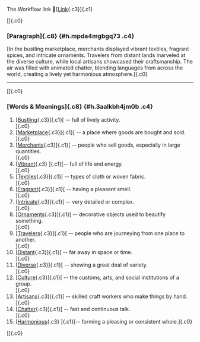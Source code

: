 The Workflow link
👏[[Link](https://www.google.com/url?q=http://www.google.com&sa=D&source=editors&ust=1760431161403153&usg=AOvVaw1-yoseXaBjBn0JMc49LPsZ){.c3}]{.c1}

[]{.c0}

### [Paragraph]{.c8} {#h.mpda4mgbgq73 .c4}

[In the bustling marketplace, merchants displayed vibrant textiles,
fragrant spices, and intricate ornaments. Travelers from distant lands
marveled at the diverse culture, while local artisans showcased their
craftsmanship. The air was filled with animated chatter, blending
languages from across the world, creating a lively yet harmonious
atmosphere.]{.c0}

------------------------------------------------------------------------

[]{.c0}

### [Words & Meanings]{.c8} {#h.3aalkbh4jm0b .c4}

1.  [[Bustling](https://www.google.com/url?q=http://www.google.com&sa=D&source=editors&ust=1760431161404547&usg=AOvVaw1dP81yDhCBqii-whBEHv6G){.c3}]{.c1}[ --
    full of lively activity.\
    ]{.c0}
2.  [[Marketplace](https://www.google.com/url?q=http://www.google.com&sa=D&source=editors&ust=1760431161404811&usg=AOvVaw2BjXFYBg0hkIQM9WAmo43q){.c3}]{.c1}[ --
    a place where goods are bought and sold.\
    ]{.c0}
3.  [[Merchants](https://www.google.com/url?q=http://www.google.com&sa=D&source=editors&ust=1760431161405065&usg=AOvVaw0mpZ5xXydEzmm_mlininjF){.c3}]{.c1}[ --
    people who sell goods, especially in large quantities.\
    ]{.c0}
4.  [[Vibrant](https://www.google.com/url?q=http://www.google.com&sa=D&source=editors&ust=1760431161405334&usg=AOvVaw1vVJGVWf4XEQYVf6e48YeY){.c3}
    ]{.c1}[-- full of life and energy.\
    ]{.c0}
5.  [[Textiles](https://www.google.com/url?q=http://www.google.com&sa=D&source=editors&ust=1760431161405532&usg=AOvVaw2T7K2UczMSWlewGEaGhJjO){.c3}]{.c1}[ --
    types of cloth or woven fabric.\
    ]{.c0}
6.  [[Fragrant](https://www.google.com/url?q=http://www.google.com&sa=D&source=editors&ust=1760431161405769&usg=AOvVaw0xZLWuuQZkM6pATInu6iGG){.c3}]{.c1}[ --
    having a pleasant smell.\
    ]{.c0}
7.  [[Intricate](https://www.google.com/url?q=http://www.google.com&sa=D&source=editors&ust=1760431161405968&usg=AOvVaw30fHH5SIYzAI-t5MdeYnsY){.c3}]{.c1}[ --
    very detailed or complex.\
    ]{.c0}
8.  [[Ornaments](https://www.google.com/url?q=http://www.google.com&sa=D&source=editors&ust=1760431161406166&usg=AOvVaw2sr445Lwlg0ApElrAgnWRT){.c3}]{.c1}[ --
    decorative objects used to beautify something.\
    ]{.c0}
9.  [[Travelers](https://www.google.com/url?q=http://www.google.com&sa=D&source=editors&ust=1760431161406448&usg=AOvVaw2plYiD8w-Yw3zDCZiaKGka){.c3}]{.c1}[ --
    people who are journeying from one place to another.\
    ]{.c0}
10. [[Distant](https://www.google.com/url?q=http://www.google.com&sa=D&source=editors&ust=1760431161406720&usg=AOvVaw2dFTWGEmHS8_BLGZaVKg9_){.c3}]{.c1}[ --
    far away in space or time.\
    ]{.c0}
11. [[Diverse](https://www.google.com/url?q=http://www.google.com&sa=D&source=editors&ust=1760431161406930&usg=AOvVaw2q1Ua1PpE05t91MG2HfHr3){.c3}]{.c1}[ --
    showing a great deal of variety.\
    ]{.c0}
12. [[Culture](https://www.google.com/url?q=http://www.google.com&sa=D&source=editors&ust=1760431161407148&usg=AOvVaw1tAzMb3c1eKzhJKB2wGPbI){.c3}]{.c1}[ --
    the customs, arts, and social institutions of a group.\
    ]{.c0}
13. [[Artisans](https://www.google.com/url?q=http://www.google.com&sa=D&source=editors&ust=1760431161407408&usg=AOvVaw0JBmRIkImPng2MVGMoPhb-){.c3}]{.c1}[ --
    skilled craft workers who make things by hand.\
    ]{.c0}
14. [[Chatter](https://www.google.com/url?q=http://www.google.com&sa=D&source=editors&ust=1760431161407654&usg=AOvVaw2jsZ0oNbyCFVu9WUssfTvK){.c3}]{.c1}[ --
    fast and continuous talk.\
    ]{.c0}
15. [[Harmonious](https://www.google.com/url?q=http://www.google.com&sa=D&source=editors&ust=1760431161407864&usg=AOvVaw0zPR_pmGVCpQGwht9fz-86){.c3}
    ]{.c1}[-- forming a pleasing or consistent whole.]{.c0}

[]{.c0}
